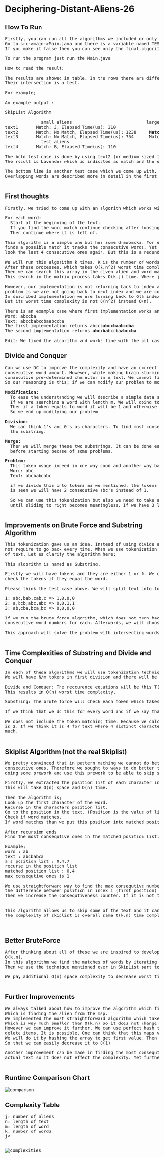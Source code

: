 
# Deciphering-Distant-Aliens-26

## How To Run

<pre>
Firstly, you can run all the algorithms we included or only the algorithm we decided to be best.
Go to src->main->Main.java and there is a variable named TEST_ALL_ALGORITHMS, if you make its value true you can see the results of all algorithms.
If you make it false then you can see only the final algorithms result.

To run the program just run the Main.java

How to read the result:

The results are showed in table. In the rows there are different texts or sentences. In the columns there are different aliens.
Their intersection is a test.

For example;

An example output :

SkipList Algorithm

	          small aliens				               large aliens
text1	    Match: J, Elapsed Time(us): 310                 Match: No Match, Elapsed Time(us): 319
text2	    Match: No Match, Elapsed Time(us): 1238	    <b>Match: Lavender, Elapsed Time(us): 2189</b>
text3	    Match: No Match, Elapsed Time(us): 754	    Match: Albus, Elapsed Time(us): 2184
	          test aliens
text4	    Match: B, Elapsed Time(us): 110	

The bold test case is done by using text2 (or medium sized text, text1 is smallest one and text3 is biggest) and by using large aliens.
The result is Lavender which is indicated as match and the elapsed time in microseconds is given as 2189.

The bottom line is another test case which we come up with. This test case is used to check if algorithm works in overlapping words.
Overlapping words are described more in detail in the first thoughts section.

</pre>

## First thoughts

<pre>
Firstly, we tried to come up with an algorith which works without bothering about complexity. Then we thought a brute force algorithm. This algorithm works like below;

For each word:
  Start at the beginning of the text.
  If you find the word match continue checking after loosing consecutiveness and update the max number of consecutive word find.
  Then continue where it is left of.

This algorithm is a simple one but has some drawbacks. For example at index 5 we have 5 consecutive 3 character words. So algorithm looks till 5th index after it
finds a possible match it tracks the consecutive words. Yet it turns back to 6th index. So when it continues it will find another match at 8th index and it will 
look the last 4 consecutive ones again. But this is a redundancy and it may cause worst time complexity of O(n^2). Where n is the lenght of the text.

We will run this algorithm k times. K is the number of words. 
After these processes, which takes O(k.n^2) worst time complexity, we will have and array which stores maximum consecutive word amounts in the given text.
Then we can search this array in the given alien and word matrix and find the alien.
This search in the matrix process takes O(k.j) time. Where j is the number of aliens.

However, our implementation is not returning back to index after finding consecutive ones. When we first implemented it, we did not realize the problem. The
problem is we are not going back to next index and we are continuing the index after consecutive words. To clarify the situation think the example at the top. 
In described implementation we are turning back to 6th index. But in our implementation we are continuing with index 20. This later implementation is not correct.
But its worst time complexity is not O(n^2) instead O(n).

There is an example case where first implementation works and second not.
Word: abccba
Text: abccbabccbaabccba
The first implementation returns abccb<b>abccbaabccba</b>
The second implementation returns <b>abccba</b>bccba<b>abccba</b>

Edit: We fixed the algorithm and works fine with the all cases.
</pre>

## Divide and Conquer

<pre>
Can we use DC to improve the complexity and have an correct solution? We could not figure out how to divide the text meaningfully, merge it and get the most
consecutive word amount. However, while making brain storming we figured out how to solve a similiar problem with DC. The similiar problem is finding the most
consecutive pre-determined character in a text. We cannot find consecutive words, yet find characters using DC. 
So our reasoning is this; if we can modify our problem to more simpler one and solve it by DC, we may improve the complexity.

<b>Modification:</b>
  To ease the understanding we will describe a simple data structure, however it can also be mimicked by index manipulations.
  If we are searching a word with length m. We will going to divide the text into parts with length m. So we will have n/m parts. Call this parts as tokens.
  Then if a token equals to word it will be 1 and otherwise 0.
  So we end up modifying our problem 
  
<b>Division:</b>
  We can think 1's and 0's as characters. To find most consequtive 1's we can divide the text in the middle into two subtexts. Until we have one character left in
  the substring.
  
<b>Merge:</b>
  Then we will merge these two substrings. It can be done easily with O(1) worst time complexity. Yet we won't get into its details because we abondened this idea
  before starting becase of some problems. 

<b>Problem:</b>
  This token usage indeed in one way good and another way bad. Firstly, we cannot just skip characters because we can skip words. For example;
  Word: abc
  Text: abcbabcabc
  
  if we divide this into tokens as we mentioned. the tokens will be abc,bab,cab,c however if we divide the tokens starting from 1 left such as a,bcb,abc,abc as it 
  is seen we will have 2 consequtive abc's instead of 1. 
  
  So we can use this tokenization but also we need to take account these problems. To solve that, we can create more tokens starting from 1 character each turn
  until sliding to right becomes meaningless. If we have 3 length word after sliding to right 3 times, we will have same tokens so there is no need for that.
  
</pre>

## Improvements on Brute Force and Substring Algorithm

<pre>
This tokenization gave us an idea. Instead of using divide and conquer we can adapt tokenization to brute force. As we mentioned brute force is fast when it does 
not require to go back every time. When we use tokenization we can use this property of brute force. Because the side cases will be handled in different partitions
of text. Let us clarify the algorithm here; 

This algorithm is named as Substring.

Firstly we will have tokens and they are either 1 or 0. We can do this while running algorithm or before. This won't change much because in either case we need to 
check the tokens if they equal the word.

Please think the test case above. We will split text into tokens and each time we split the text again by sliding the start point 1 character right until reaching the word size which is 3.

1: abc,bab,cab,c => 1,0,0,0
2: a,bcb,abc,abc => 0,0,1,1
3: ab,cba,bca,bc => 0,0,0,0

If we run the brute force algorithm, which does not turn back while searching as it is mentioned above, in each these cases, then we will get the maximum
consequtive word numbers for each. Afterwards, we will choose the biggest one. 

This approach will solve the problem with intersecting words and problem with tokens.
  
</pre>

## Time Complexities of Substring and Divide and Conquer

<pre>
In each of these algorithms we will use tokenization technique. Yet finding the most consequtive ones in these tokens is different. 
We will have N/m tokens in first division and there will be m divisions so that we will have n tokens at total. N is length of text and m is length of word.

Divide and Conquer: The reccurence equations will be this T(n) = 2T(n/2) + O(1) where n is the total number of tokens which also equals to N.
This results in O(n) worst time complexity. 

Substring: The brute force will check each token which takes O(1) and there is O(n) tokens so it also has O(n) complexity.

If we think that we do this for every word and if we say that we have k number of words then the worst case time complexity is O(k.n).

We does not include the token matching time. Because we calculated that if there were 2 distinct characters instead of 4, then the expected comparisons per token
is 2. If we think it is 4 for text where 4 distinct characters used. The complexity will be multiplied with 4 which is constant and does not effect the complexity
much.
  
</pre>
  
## Skiplist Algorithm (not the real Skiplist)

<pre>
We pretty convinced that in pattern maching we cannot do better than O(n). However, we are not trying to find all the matches, we just wanted to find most
consequtive ones. Therefore we sought to ways to do better than O(k.n) in total. Skiplist algorithm inspired us to develop this algorithm. The idea here is 
doing some prework and use this prework to be able to skip some part of the text.

Firstly, we extracted the position list of each character in the text. This position list stores the positions of the character. 
This will take O(n) space and O(n) time. 

Then the algorithm is;
Look up the first character of the word.
Recurse in the characters position list.
Go to the position in the text. (Position is the value of list.)
Check if word matches.
If word matches than we put this position into matched position list

After recursion ends 
Find the most consequtive ones in the matched position list.

Example;
word : ab
text : abcbabca
a's position list : 0,4,7
recurse in the position list
matched position list : 0,4
max consequtive ones is 1

We use straightforward way to find the max consequtive number from position list. We first look the first position and check if 
the difference between position in index i (first position) and position in index i+1 is same with the lenght of word. 
Then we increase the consequtiveness counter. If it is not the same then we reset the counter. We do this in for loop.


This algorithm allows us to skip some of the text and it can be seen in the test runs. Yet it is not satisfying. 
The complexity of skiplist is overall same O(k.n) time complexity with extra O(n) space complexity. 

  
</pre>


## Better BruteForce

<pre>
After thinking about all of these we are inspired to develop more efficient bruteforce algorithm where we decrease the worst time complexity to
O(k.n).
In this algorithm we find the matches of words by iterating over the text one character by one and when we find the match, we store its position (index) into an array.
Then we use the technique mentioned over in SkipList part to find the max consequtive number of occurences.

We pay additional O(n) space complexity to decrease worst time complexity and it works slightly better than Substring algorithm.
  
</pre>

## Further Improvements
<pre>
We always talked about how to improve the algorithm which find the most consequtive words. Yet there is another part of the problem.
Which is finding the alien from the map.
We implemented the most straightforward algorithm which takes O(j.k) where j is the number of aliens and k is the number of words.
Which is way much smaller than O(k.n) so it does not change the resulting time complexity.
However we can improve it further. We can use perfect hash tables. Because we first read the aliens from the cvs and do not insert or 
delete items. It is possible. One can think that this maps value is an array with numbers but we can manipulate them and have a integer value map. 
We will do it by hashing the array to get first value. Then hashing again to find the position.
So that we can easily decrease it to O(1)

Another improvement can be made in finding the most consequtive sequence of word amounts from the position list. In average, this list is very small compared to 
actual text so it does not effect the complexity. Yet further optimizations may help improving the runtimes in final bruteforce algorithm and skiplist algorithm.

</pre>

## Runtime Comparison Chart
![comparison](https://user-images.githubusercontent.com/81180218/120789843-ccd1ab00-c53a-11eb-9b32-0b087dce8829.png)

## Complexity Table
<pre>
j: number of aliens
n: length of text  
m: length of word
k: number of words
j<<n & k<<n & m<<n
</pre>
 

![complexities](https://user-images.githubusercontent.com/81180218/120790095-26d27080-c53b-11eb-8a42-baab51a43f9b.png)


  
